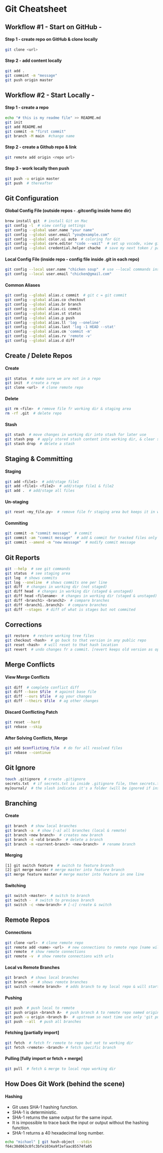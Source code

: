 # Git Cheatsheet

## Workflow #1 - Start on GitHub -
#### Step 1 - create repo on GitHub & clone locally
```bash
git clone <url>
```

#### Step 2 - add content locally
```bash
git add .
git commint -m "message"
git push origin master
```

## Workflow #2 - Start Locally -
#### Step 1 - create a repo
```bash
echo "# this is my readme file" >> README.md
git init
git add README.md
git commit -m "first commit"
git branch -M main  #change name
```

#### Step 2 - create a Github repo & link
```bash
git remote add origin <repo url>
```

#### Step 3 - work locally then push
```bash
git push -u origin master
git push  # thereafter
```

## Git Configuration

#### Global Config File (outside repos - **.gitconfig** inside home dir)
```bash
brew install git  # install Git on Mac
git config -l  # view config settings
git config --global user.name "your name"
git config --global user.email "you@example.com"
git config --global color.ui auto  # coloring for Git
git config --global core.editor "code --wait"  # set up vscode, view git doc for other editors
git config --global credential.helper chache  # save my next token / password in cache, view docs for more on token & ssh
```

#### Local Config File (inside repo - **config** file inside .git in each repo)
```bash
git config --local user.name "chicken soup"  # use --local commands inside appropriate repo
git config --local user.email "chicken@gmail.com"
```

#### Common Aliases
```bash
git config --global alias.c commit  # git c = git commit
git config --global alias.co checkout
git config --global alias.br branch
git config --global alias.ci commit
git config --global alias.st status
git config --global alias.p push
git config --global alias.ll 'log --oneline'
git config --global alias.last 'log -1 HEAD --stat'
git config --global alias.cm 'commit -m'
git config --global alias.rv 'remote -v'
git config --global alias.d diff
```

## Create / Delete Repos
#### Create
```bash
git status  # make sure we are not in a repo
git init  # create a repo
git clone <url>  # clone remote repo
```

#### Delete
```bash
git rm <file>  # remove file fr working dir & staging area
rm -rf .git  # delete repo
```

#### Stash
```bash
git stash  # move changes in working dir into stash for later use
git stash pop  # apply stored stash content into working dir, & clear stash
git stash drop  # delete a stash 
```

## Staging & Committing
#### Staging
```bash
git add <file1>  # add/stage file1
git add <file1> <file2>  # add/stage file1 & file2
git add .  # add/stage all files
```

#### Un-staging
```bash
git reset <my_file.py>  # remove file fr staging area but keeps it in working dir
```

#### Commiting
```bash
git commit -m "commit message"  # commit
git commit -am "commit message"  # add & commit for tracked files only
git commit --amend -m "new message"  # modify commit message
```

## Git Reports
```bash
git --help  # see git commands
git status  # see staging area
git log  # shows commits
git log --oneline  # shows commits one per line
git diff  # changes in working dir (not staged)
git diff head  # changes in working dir (staged & unstaged)
git diff head <filename>  # changes in working dir (staged & unstaged) for <filename> file
git diff <branch1> <branch2>  # compare branches
git diff <branch1..branch2>  # compare branches
git diff --stages  # diff of what is stages but not commited
```

## Corrections
```bash
git restore  # restore working tree files
git checkout <hash>  # go back to that version in any public repo
git reset <hash>  # will reset to that hash location
git revert  # undo changes fr a commit. [revert keeps old version as opposed to reset which erases]
```

## Merge Conflicts
#### View Merge Conflicts
```bash
git diff  # complete conflict diff
git diff --base $file  # against base file
git diff --ours $file  # ag your changes
git diff --theirs $file  # ag other changes
```

#### Discard Conflicting Patch
```bash
git reset --hard
git rebase --skip
```

#### After Solving Conflicts, Merge
```bash
git add $conflicting_file  # do for all resolved files
git rebase --continue
```

## Git Ignore
```bash
touch .gitignore  # create .gitignore 
secrets.txt  # if secrets.txt is inside .gitignore file, then secrets.txt will be ignored
myJournal/  # the slash indicates it's a folder (will be ignored if inside .gitignore)
```

## Branching
#### Create
```bash
git branch  # show local branches
git branch -a  # show [-a] all branches (local & remote)
git branch <new branch>  # creates new branch
git branch -d <old branch>  # delete a branch
git branch -m <current-branch> <new-branch>  # rename branch
```

#### Merging
```bash
[1] git switch feature  # switch to feature branch
[2] git merge master # merge master into feature branch
git merge feature master # merge master into feature in one line
```

#### Switching
```bash
git switch <master>  # switch to branch
git switch -  # switch to previous branch
git switch -c <new-branch> # [-c] create & switch
```

## Remote Repos
#### Connections
```bash
git clone <url>  # clone remote repo
git remote add <name> <url>  # new connections to remote repo [name will be a shortcut to url]
git remote  # show remote connections
git remote -v  # show remote connections with urls
```

#### Local vs Remote Branches
```bash
git branch  # shows local branches
git branch -r  # shows remote branches
git switch <remote branch>  # adds branch to my local repo & will start tracking same name remote branch
```

#### Pushing
```bash
git push  # push local to remote
git push origin <branch A>  # push branch A to remote repo named origin
git push -u origin <branch B>  # upstream so next time use only 'git push'
git push --all  # push all branches
```

#### Fetching [partially import]
```bash
git fetch  # fetch fr remote to repo but not to working dir
git fetch <remote> <branch> # fetch specific branch
```

#### Pulling [fully import or fetch + merge]
```bash
git pull  # fetch & merge to local repo working dir
```

## How Does Git Work (behind the scene)
#### Hashing 
- Git uses SHA-1 hashing function.
- SHA-1 is deterministic.
- SHA-1 returns the same output for the same input.
- It is impossible to trace back the input or output without the hashing function.
- SHA-1 returns a 40 hexadecimal long number.
```bash
echo "michael" | git hash-object --stdin
f64c30d063c0fc3bfe1034a9f2efaac85574fa05
```